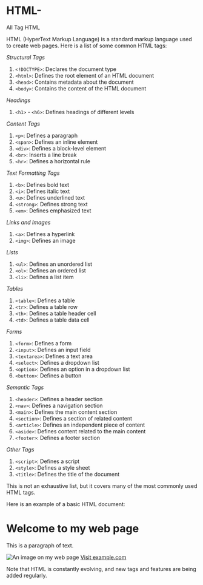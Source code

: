 # HTML-
All Tag HTML 


HTML (HyperText Markup Language) is a standard markup language used to create web pages. Here is a list of some common HTML tags:

*Structural Tags*

1. `<!DOCTYPE>`: Declares the document type
2. `<html>`: Defines the root element of an HTML document
3. `<head>`: Contains metadata about the document
4. `<body>`: Contains the content of the HTML document

*Headings*

1. `<h1>` - `<h6>`: Defines headings of different levels

*Content Tags*

1. `<p>`: Defines a paragraph
2. `<span>`: Defines an inline element
3. `<div>`: Defines a block-level element
4. `<br>`: Inserts a line break
5. `<hr>`: Defines a horizontal rule

*Text Formatting Tags*

1. `<b>`: Defines bold text
2. `<i>`: Defines italic text
3. `<u>`: Defines underlined text
4. `<strong>`: Defines strong text
5. `<em>`: Defines emphasized text

*Links and Images*

1. `<a>`: Defines a hyperlink
2. `<img>`: Defines an image

*Lists*

1. `<ul>`: Defines an unordered list
2. `<ol>`: Defines an ordered list
3. `<li>`: Defines a list item

*Tables*

1. `<table>`: Defines a table
2. `<tr>`: Defines a table row
3. `<th>`: Defines a table header cell
4. `<td>`: Defines a table data cell

*Forms*

1. `<form>`: Defines a form
2. `<input>`: Defines an input field
3. `<textarea>`: Defines a text area
4. `<select>`: Defines a dropdown list
5. `<option>`: Defines an option in a dropdown list
6. `<button>`: Defines a button

*Semantic Tags*

1. `<header>`: Defines a header section
2. `<nav>`: Defines a navigation section
3. `<main>`: Defines the main content section
4. `<section>`: Defines a section of related content
5. `<article>`: Defines an independent piece of content
6. `<aside>`: Defines content related to the main content
7. `<footer>`: Defines a footer section

*Other Tags*

1. `<script>`: Defines a script
2. `<style>`: Defines a style sheet
3. `<title>`: Defines the title of the document

This is not an exhaustive list, but it covers many of the most commonly used HTML tags.

Here is an example of a basic HTML document:
<!DOCTYPE html>
<html>
<head>
  <title>My Web Page</title>
</head>
<body>
  <h1>Welcome to my web page</h1>
  <p>This is a paragraph of text.</p>
  <img src="image.jpg" alt="An image on my web page">
  <a href="https://www.example.com">Visit example.com</a>
</body>
</html>

Note that HTML is constantly evolving, and new tags and features are being added regularly.
